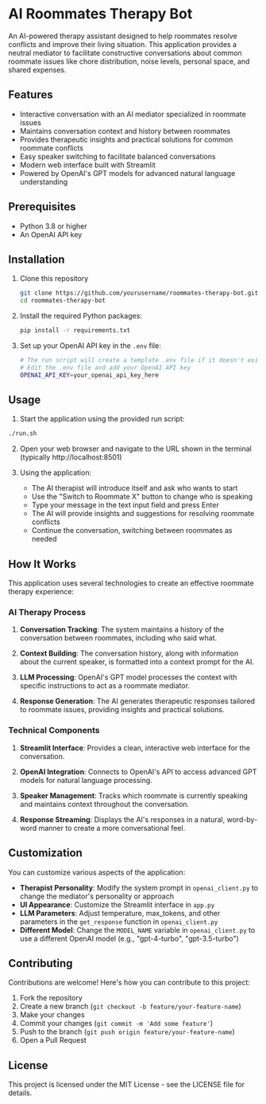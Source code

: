 # AI Roommates Therapy Bot

An AI-powered therapy assistant designed to help roommates resolve conflicts and improve their living situation. This application provides a neutral mediator to facilitate constructive conversations about common roommate issues like chore distribution, noise levels, personal space, and shared expenses.

## Features

- Interactive conversation with an AI mediator specialized in roommate issues
- Maintains conversation context and history between roommates
- Provides therapeutic insights and practical solutions for common roommate conflicts
- Easy speaker switching to facilitate balanced conversations
- Modern web interface built with Streamlit
- Powered by OpenAI's GPT models for advanced natural language understanding

## Prerequisites

- Python 3.8 or higher
- An OpenAI API key

## Installation

1. Clone this repository

   ```bash
   git clone https://github.com/yourusername/roommates-therapy-bot.git
   cd roommates-therapy-bot
   ```

2. Install the required Python packages:

   ```bash
   pip install -r requirements.txt
   ```

3. Set up your OpenAI API key in the `.env` file:

   ```bash
   # The run script will create a template .env file if it doesn't exist
   # Edit the .env file and add your OpenAI API key
   OPENAI_API_KEY=your_openai_api_key_here
   ```

## Usage

1. Start the application using the provided run script:

```bash
./run.sh
```

2. Open your web browser and navigate to the URL shown in the terminal (typically http://localhost:8501)

3. Using the application:
   - The AI therapist will introduce itself and ask who wants to start
   - Use the "Switch to Roommate X" button to change who is speaking
   - Type your message in the text input field and press Enter
   - The AI will provide insights and suggestions for resolving roommate conflicts
   - Continue the conversation, switching between roommates as needed

## How It Works

This application uses several technologies to create an effective roommate therapy experience:

### AI Therapy Process

1. **Conversation Tracking**: The system maintains a history of the conversation between roommates, including who said what.

2. **Context Building**: The conversation history, along with information about the current speaker, is formatted into a context prompt for the AI.

3. **LLM Processing**: OpenAI's GPT model processes the context with specific instructions to act as a roommate mediator.

4. **Response Generation**: The AI generates therapeutic responses tailored to roommate issues, providing insights and practical solutions.

### Technical Components

1. **Streamlit Interface**: Provides a clean, interactive web interface for the conversation.

2. **OpenAI Integration**: Connects to OpenAI's API to access advanced GPT models for natural language processing.

3. **Speaker Management**: Tracks which roommate is currently speaking and maintains context throughout the conversation.

4. **Response Streaming**: Displays the AI's responses in a natural, word-by-word manner to create a more conversational feel.

## Customization

You can customize various aspects of the application:

- **Therapist Personality**: Modify the system prompt in `openai_client.py` to change the mediator's personality or approach
- **UI Appearance**: Customize the Streamlit interface in `app.py`
- **LLM Parameters**: Adjust temperature, max_tokens, and other parameters in the `get_response` function in `openai_client.py`
- **Different Model**: Change the `MODEL_NAME` variable in `openai_client.py` to use a different OpenAI model (e.g., "gpt-4-turbo", "gpt-3.5-turbo")

## Contributing

Contributions are welcome! Here's how you can contribute to this project:

1. Fork the repository
2. Create a new branch (`git checkout -b feature/your-feature-name`)
3. Make your changes
4. Commit your changes (`git commit -m 'Add some feature'`)
5. Push to the branch (`git push origin feature/your-feature-name`)
6. Open a Pull Request

## License

This project is licensed under the MIT License - see the LICENSE file for details.

